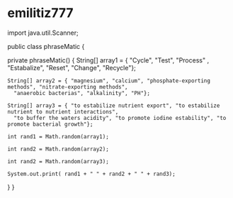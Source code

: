 # emilitiz777
import java.util.Scanner;

public class phraseMatic
{
  
  private phraseMatic()
  {
    String[] array1 = { "Cycle", "Test", "Process" , "Estabalize", "Reset", "Change", "Recycle"};
    
    String[] array2 = { "magnesium", "calcium", "phosphate-exporting methods", "nitrate-exporting methods",
      "anaerobic bacterias", "alkalinity", "PH"};
    
    String[] array3 = { "to estabilize nutrient export", "to estabilize nutrient to nutrient interactions", 
      "to buffer the waters acidity", "to promote iodine estability", "to promote bacterial growth"};
    
    int rand1 = Math.random(array1);
    
    int rand2 = Math.random(array2);
    
    int rand2 = Math.random(array3);
    
    System.out.print( rand1 + " " + rand2 + " " + rand3);
  }
}
